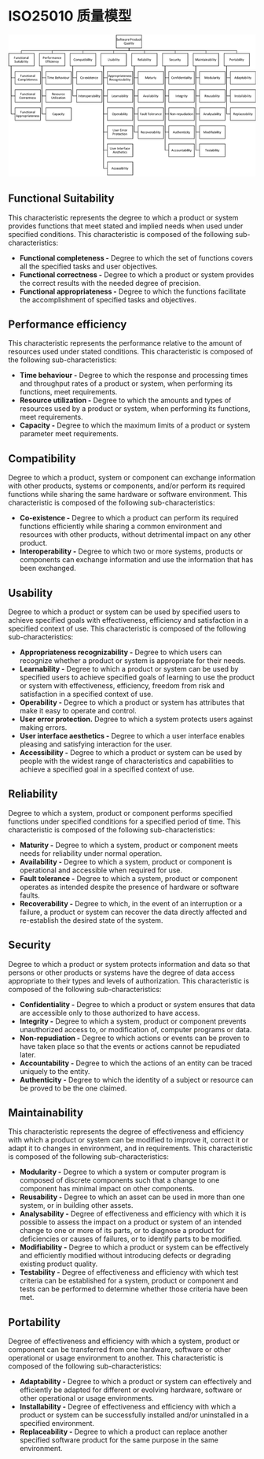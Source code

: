 # ISO25010 质量模型



![Quality Characteristics in ISO25010](../../../../.gitbook/assets/image%20%2856%29.png)

## Functional Suitability

This characteristic represents the degree to which a product or system provides functions that meet stated and implied needs when used under specified conditions. This characteristic is composed of the following sub-characteristics:

* **Functional completeness -** Degree to which the set of functions covers all the specified tasks and user objectives.
* **Functional correctness -** Degree to which a product or system provides the correct results with the needed degree of precision.
* **Functional appropriateness -** Degree to which the functions facilitate the accomplishment of specified tasks and objectives.

## Performance efficiency

This characteristic represents the performance relative to the amount of resources used under stated conditions. This characteristic is composed of the following sub-characteristics:

* **Time behaviour -** Degree to which the response and processing times and throughput rates of a product or system, when performing its functions, meet requirements.
* **Resource utilization -** Degree to which the amounts and types of resources used by a product or system, when performing its functions, meet requirements.
* **Capacity -** Degree to which the maximum limits of a product or system parameter meet requirements.

## Compatibility

Degree to which a product, system or component can exchange information with other products, systems or components, and/or perform its required functions while sharing the same hardware or software environment. This characteristic is composed of the following sub-characteristics:

* **Co-existence -** Degree to which a product can perform its required functions efficiently while sharing a common environment and resources with other products, without detrimental impact on any other product.
* **Interoperability -** Degree to which two or more systems, products or components can exchange information and use the information that has been exchanged.

## Usability

Degree to which a product or system can be used by specified users to achieve specified goals with effectiveness, efficiency and satisfaction in a specified context of use. This characteristic is composed of the following sub-characteristics:

* **Appropriateness recognizability -** Degree to which users can recognize whether a product or system is appropriate for their needs.
* **Learnability -** Degree to which a product or system can be used by specified users to achieve specified goals of learning to use the product or system with effectiveness, efficiency, freedom from risk and satisfaction in a specified context of use.
* **Operability -** Degree to which a product or system has attributes that make it easy to operate and control.
* **User error protection.** Degree to which a system protects users against making errors.
* **User interface aesthetics -** Degree to which a user interface enables pleasing and satisfying interaction for the user.
* **Accessibility -** Degree to which a product or system can be used by people with the widest range of characteristics and capabilities to achieve a specified goal in a specified context of use.

## Reliability

Degree to which a system, product or component performs specified functions under specified conditions for a specified period of time. This characteristic is composed of the following sub-characteristics:

* **Maturity -** Degree to which a system, product or component meets needs for reliability under normal operation.
* **Availability -** Degree to which a system, product or component is operational and accessible when required for use.
* **Fault tolerance -** Degree to which a system, product or component operates as intended despite the presence of hardware or software faults.
* **Recoverability -** Degree to which, in the event of an interruption or a failure, a product or system can recover the data directly affected and re-establish the desired state of the system.

## Security

Degree to which a product or system protects information and data so that persons or other products or systems have the degree of data access appropriate to their types and levels of authorization. This characteristic is composed of the following sub-characteristics:

* **Confidentiality -** Degree to which a product or system ensures that data are accessible only to those authorized to have access.
* **Integrity -** Degree to which a system, product or component prevents unauthorized access to, or modification of, computer programs or data.
* **Non-repudiation -** Degree to which actions or events can be proven to have taken place so that the events or actions cannot be repudiated later.
* **Accountability -** Degree to which the actions of an entity can be traced uniquely to the entity.
* **Authenticity -** Degree to which the identity of a subject or resource can be proved to be the one claimed.

## Maintainability

This characteristic represents the degree of effectiveness and efficiency with which a product or system can be modified to improve it, correct it or adapt it to changes in environment, and in requirements. This characteristic is composed of the following sub-characteristics:

* **Modularity -** Degree to which a system or computer program is composed of discrete components such that a change to one component has minimal impact on other components.
* **Reusability -** Degree to which an asset can be used in more than one system, or in building other assets.
* **Analysability -** Degree of effectiveness and efficiency with which it is possible to assess the impact on a product or system of an intended change to one or more of its parts, or to diagnose a product for deficiencies or causes of failures, or to identify parts to be modified.
* **Modifiability -** Degree to which a product or system can be effectively and efficiently modified without introducing defects or degrading existing product quality.
* **Testability -** Degree of effectiveness and efficiency with which test criteria can be established for a system, product or component and tests can be performed to determine whether those criteria have been met.

## Portability

Degree of effectiveness and efficiency with which a system, product or component can be transferred from one hardware, software or other operational or usage environment to another. This characteristic is composed of the following sub-characteristics:

* **Adaptability -** Degree to which a product or system can effectively and efficiently be adapted for different or evolving hardware, software or other operational or usage environments.
* **Installability -** Degree of effectiveness and efficiency with which a product or system can be successfully installed and/or uninstalled in a specified environment.
* **Replaceability -** Degree to which a product can replace another specified software product for the same purpose in the same environment.

